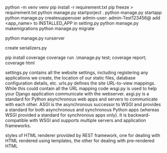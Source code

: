 python -m venv venv
pip install -r requirement.txt
pip freeze > requirement.txt
python manage.py startporject <project> .
python manage.py startapp <app>
python manage.py createsupperuser
admin-user: admin-Test123456@
add <app_name> to INSTALLED_APP in setting.py
python manage.py makemigrations
python manage.py migrate

python manage.py runserver

create serializers.py <app>

pip install coverage
coverage run .\manage.py test; coverage report; coverage html


settings.py contains all the website settings, including registering any applications we create, the location of our static files, database configuration details, etc.
urls.py defines the site URL-to-view mappings. While this could contain all the URL mapping code
wsgi.py is used to help your Django application communicate with the webserver.
asgi.py is a standard for Python asynchronous web apps and servers to communicate with each other. ASGI is the asynchronous successor to WSGI and provides a standard for both asynchronous and synchronous Python apps (whereas WSGI provided a standard for synchronous apps only). It is backward-compatible with WSGI and supports multiple servers and application frameworks.

styles of HTML renderer provided by REST framework, one for dealing with HTML rendered using templates, the other for dealing with pre-rendered HTML